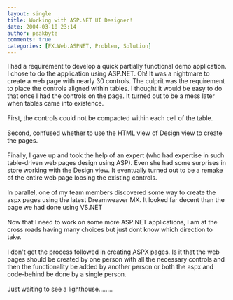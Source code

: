 ```yaml
---
layout: single
title: Working with ASP.NET UI Designer!
date: 2004-03-10 23:14
author: peakbyte
comments: true
categories: [FX.Web.ASPNET, Problem, Solution]
---
```

I had a requirement to develop a quick partially functional demo application. I chose to do the application using ASP.NET. Oh! It was a nightmare to create a web page with nearly 30 controls. The culprit was the requirement to place the controls aligned within tables. I thought it would be easy to do that once I had the controls on the page. It turned out to be a mess later when tables came into existence.
<br />
<br />First, the controls could not be compacted within each cell of the table.
<br />
<br />Second, confused whether to use the HTML view of Design view to create the pages.
<br />
<br />Finally, I gave up and took the help of an expert (who had expertise in such table-driven web pages design using ASP). Even she had some surprises in store working with the Design view. It eventually turned out to be a remake of the entire web page loosing the existing controls.
<br />
<br />In parallel, one of my team members discovered some way to create the aspx pages using the latest Dreamweaver MX. It looked far decent than the page we had done using VS.NET
<br />
<br />Now that I need to work on some more ASP.NET applications, I am at the cross roads having many choices but just dont know which direction to take.
<br />
<br />I don't get the process followed in creating ASPX pages. Is it that the web pages should be created by one person with all the necessary controls and then the functionality be added by another person or both the aspx and code-behind be done by a single person.
<br />
<br />Just waiting to see a lighthouse........
<br />
